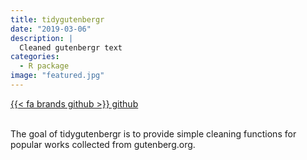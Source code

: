 ```yaml
---
title: tidygutenbergr
date: "2019-03-06"
description: |
  Cleaned gutenbergr text
categories:
  - R package
image: "featured.jpg"
---
```






<div class="project-buttons">
<a href="https://github.com/EmilHvitfeldt/tidygutenbergr">
  {{< fa brands github >}} github
</a>
</div>
<br>

The goal of tidygutenbergr is to provide simple cleaning functions for popular works collected from gutenberg.org.
